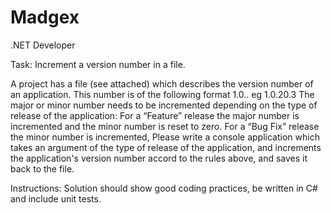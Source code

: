 # Madgex
.NET Developer

Task: Increment a version number in a file.

A project has a file (see attached) which describes the version number of an application. This number is of the following format 1.0.<major>.<minor> eg 1.0.20.3
The major or minor number needs to be incremented depending on the type of release of the application: 
For a “Feature” release the major number is incremented and the minor number is reset to zero.
For a “Bug Fix” release the minor number is incremented,
Please write a console application which takes an argument of the type of release of the application, and increments the application's version number accord to the rules above, and saves it back to the file.

Instructions: Solution should show good coding practices, be written in C# and include unit tests.
